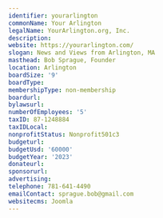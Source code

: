```yaml
---
identifier: yourarlington
commonName: Your Arlington
legalName: YourArlington.org, Inc.
description:
website: https://yourarlington.com/
slogan: News and Views from Arlington, MA
masthead: Bob Sprague, Founder
location: Arlington
boardSize: '9'
boardType:
membershipType: non-membership
boardurl:
bylawsurl:
numberOfEmployees: '5'
taxID: 87-1248884
taxIDLocal:
nonprofitStatus: Nonprofit501c3
budgeturl:
budgetUsd: '60000'
budgetYear: '2023'
donateurl:
sponsorurl:
advertising:
telephone: 781-641-4490
emailContact: sprague.bob@gmail.com
websitecms: Joomla
---
```


